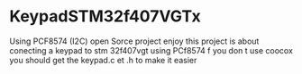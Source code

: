 # KeypadSTM32f407VGTx
Using PCF8574 (I2C)
open Sorce project enjoy
this project is about  conecting a keypad to stm 32f407vgt using PCf8574 
f you don t use coocox you should get the keypad.c et .h to make it easier 
